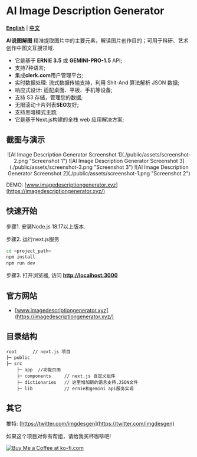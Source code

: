 AI Image Description Generator
================

**[English](./README.md)** | **[中文](./README_zh.md)**

**AI说图解图** 精准提取图片中的主要元素，解读图片创作目的；可用于科研、艺术创作中图文互搜领域.  

* 它是基于 **ERNIE 3.5** 或 **GEMINI-PRO-1.5** API;
* 支持7种语言;
* 集成**clerk.com**用户管理平台;
* 实时数据处理: 流式数据传输支持，利用 Shit-And 算法解析 JSON 数据;
* 响应式设计: 适配桌面、平板、手机等设备;
* 支持 S3 存储，管理您的数据;
* 无限滚动卡片列表**SEO**友好;
* 支持黑暗模式主题;
* 它是基于Next.js构建的全栈 web 应用解决方案;

截图与演示
----------------

<div align="center">
![AI Image Description Generator Screenshot 1](./public/assets/screenshot-2.png "Screenshot 1")
![AI Image Description Generator Screenshot 3](./public/assets/screenshot-3.png "Screenshot 3")
![AI Image Description Generator Screenshot 2](./public/assets/screenshot-1.png "Screenshot 2")
</div>

DEMO: [www.imagedescriptiongenerator.xyz](https://imagedescriptiongenerator.xyz/)

快速开始
----------------

步骤1. 安装Node.js 18.17以上版本.  
  
步骤2. 运行next.js服务

```sh
cd <project_path>
npm install
npm run dev
```

步骤3. 打开浏览器, 访问 **<http://localhost:3000>**

官方网站
----------------

* [www.imagedescriptiongenerator.xyz](https://imagedescriptiongenerator.xyz/)

目录结构
----------------

```text
root      // next.js 项目
├─ public   
├─ src
	├─ app  //功能页面
    ├─ components     // next.js 自定义组件
    ├─ dictionaries   // 这里增加新的语言支持,JSON文件
    ├─ lib            // ernie和gemini api服务实现 
```

其它
----------------

推特: [https://twitter.com/imgdesgen](https://twitter.com/imgdesgen)

如果这个项目对你有帮组，请给我买杯咖啡吧!

<a href='https://ko-fi.com/Q5Q1WDG36' target='_blank'><img height='36' style='border:0px;height:36px;' src='https://storage.ko-fi.com/cdn/kofi1.png?v=3' border='0' alt='Buy Me a Coffee at ko-fi.com' /></a>

